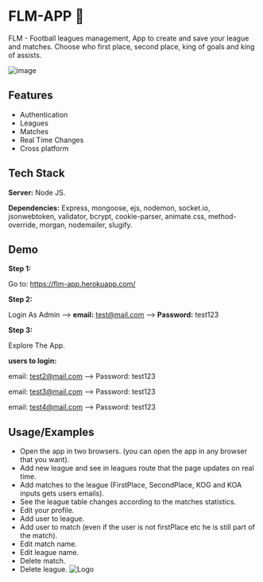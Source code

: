 
# FLM-APP 🚀

FLM - Football leagues management, App to create and save your league and matches.
Choose who first place, second place, king of goals and king of assists.




![image](https://media.giphy.com/media/eN0zxvgFPGH98I49Li/giphy.gif)

## Features

- Authentication
- Leagues
- Matches
- Real Time Changes
- Cross platform


## Tech Stack

**Server:** Node JS.

**Dependencies:** Express, mongoose, ejs, nodemon, socket.io, jsonwebtoken, validator, bcrypt, cookie-parser, animate.css, method-override,
 morgan, nodemailer, slugify.
## Demo

**Step 1:**

Go to: https://flm-app.herokuapp.com/


**Step 2:**

Login As Admin --> **email:** test@mail.com  --> **Password:** test123


**Step 3:**

Explore The App.

**users to login:** 

email: test2@mail.com  --> Password: test123

email: test3@mail.com  --> Password: test123

email: test4@mail.com  --> Password: test123
## Usage/Examples

- Open the app in two browsers. (you can open the app in any browser that you want).
- Add new league and see in leagues route that the page updates on real time.
- Add matches to the league (FirstPlace, SecondPlace, KOG and KOA inputs gets users emails).
- See the league table changes according to the matches statistics.
- Edit your profile.
- Add user to league.
- Add user to match (even if the user is not firstPlace etc he is still part of the match).
- Edit match name.
- Edit league name.
- Delete match.
- Delete league.
![Logo](https://repository-images.githubusercontent.com/478787820/b7f5f175-30a9-43d2-9219-118edd8c7554)

